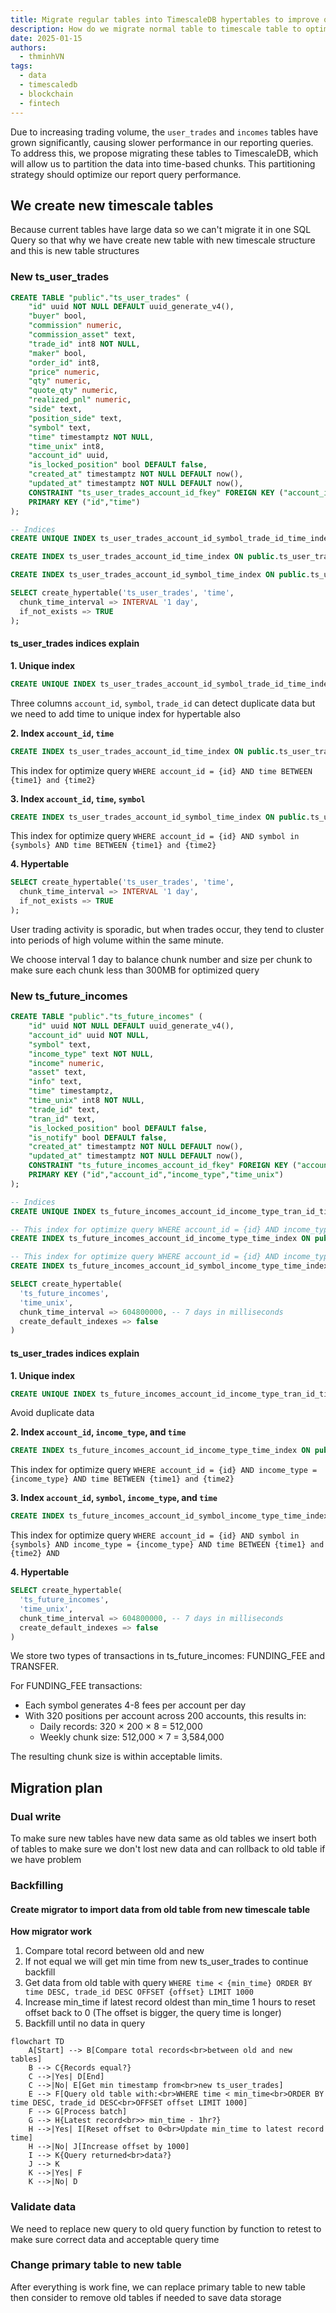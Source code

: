 ```yaml
---
title: Migrate regular tables into TimescaleDB hypertables to improve query performance
description: How do we migrate normal table to timescale table to optimized data storage
date: 2025-01-15
authors:
  - thminhVN
tags:
  - data
  - timescaledb
  - blockchain
  - fintech
---
```


Due to increasing trading volume, the `user_trades` and `incomes` tables have grown significantly, causing slower performance in our reporting queries. To address this, we propose migrating these tables to TimescaleDB, which will allow us to partition the data into time-based chunks. This partitioning strategy should optimize our report query performance.

## We create new timescale tables

Because current tables have large data so we can't migrate it in one SQL Query so that why we have create new table with new timescale structure and this is new table structures

### New ts_user_trades

```sql
CREATE TABLE "public"."ts_user_trades" (
    "id" uuid NOT NULL DEFAULT uuid_generate_v4(),
    "buyer" bool,
    "commission" numeric,
    "commission_asset" text,
    "trade_id" int8 NOT NULL,
    "maker" bool,
    "order_id" int8,
    "price" numeric,
    "qty" numeric,
    "quote_qty" numeric,
    "realized_pnl" numeric,
    "side" text,
    "position_side" text,
    "symbol" text,
    "time" timestamptz NOT NULL,
    "time_unix" int8,
    "account_id" uuid,
    "is_locked_position" bool DEFAULT false,
    "created_at" timestamptz NOT NULL DEFAULT now(),
    "updated_at" timestamptz NOT NULL DEFAULT now(),
    CONSTRAINT "ts_user_trades_account_id_fkey" FOREIGN KEY ("account_id") REFERENCES "public"."accounts"("id"),
    PRIMARY KEY ("id","time")
);

-- Indices
CREATE UNIQUE INDEX ts_user_trades_account_id_symbol_trade_id_time_index ON public.ts_user_trades USING btree (account_id, symbol, trade_id, "time");

CREATE INDEX ts_user_trades_account_id_time_index ON public.ts_user_trades USING btree (account_id, "time");

CREATE INDEX ts_user_trades_account_id_symbol_time_index ON public.ts_user_trades USING btree (account_id, symbol, "time");

SELECT create_hypertable('ts_user_trades', 'time',
  chunk_time_interval => INTERVAL '1 day',
  if_not_exists => TRUE
);
```

#### ts_user_trades indices explain

**1. Unique index**

```SQL
CREATE UNIQUE INDEX ts_user_trades_account_id_symbol_trade_id_time_index ON public.ts_user_trades USING btree (account_id, symbol, trade_id, "time");
```

Three columns `account_id`, `symbol`, `trade_id` can detect duplicate data but we need to add time to unique index for hypertable also

**2. Index `account_id`, `time`**

```sql
CREATE INDEX ts_user_trades_account_id_time_index ON public.ts_user_trades USING btree (account_id, "time");
```

This index for optimize query `WHERE account_id = {id} AND time BETWEEN {time1} and {time2}`

**3. Index `account_id`, `time`, `symbol`**

```sql
CREATE INDEX ts_user_trades_account_id_symbol_time_index ON public.ts_user_trades USING btree (account_id, symbol, "time");
```

This index for optimize query `WHERE account_id = {id} AND symbol in {symbols} AND time BETWEEN {time1} and {time2}`

**4. Hypertable**

```sql
SELECT create_hypertable('ts_user_trades', 'time',
  chunk_time_interval => INTERVAL '1 day',
  if_not_exists => TRUE
);
```

User trading activity is sporadic, but when trades occur, they tend to cluster into periods of high volume within the same minute.

We choose interval 1 day to balance chunk number and size per chunk to make sure each chunk less than 300MB for optimized query

### New ts_future_incomes

```sql
CREATE TABLE "public"."ts_future_incomes" (
    "id" uuid NOT NULL DEFAULT uuid_generate_v4(),
    "account_id" uuid NOT NULL,
    "symbol" text,
    "income_type" text NOT NULL,
    "income" numeric,
    "asset" text,
    "info" text,
    "time" timestamptz,
    "time_unix" int8 NOT NULL,
    "trade_id" text,
    "tran_id" text,
    "is_locked_position" bool DEFAULT false,
    "is_notify" bool DEFAULT false,
    "created_at" timestamptz NOT NULL DEFAULT now(),
    "updated_at" timestamptz NOT NULL DEFAULT now(),
    CONSTRAINT "ts_future_incomes_account_id_fkey" FOREIGN KEY ("account_id") REFERENCES "public"."accounts"("id"),
    PRIMARY KEY ("id","account_id","income_type","time_unix")
);

-- Indices
CREATE UNIQUE INDEX ts_future_incomes_account_id_income_type_tran_id_time_unix_inde ON public.ts_future_incomes USING btree (account_id, income_type, tran_id, time_unix);

-- This index for optimize query WHERE account_id = {id} AND income_type = {income_type} AND time BETWEEN {time1} and {time2}
CREATE INDEX ts_future_incomes_account_id_income_type_time_index ON public.ts_future_incomes USING btree (account_id, income_type, "time");

-- This index for optimize query WHERE account_id = {id} AND income_type = {income_type} AND time BETWEEN {time1} and {time2} and symbol = {symbol}
CREATE INDEX ts_future_incomes_account_id_symbol_income_type_time_index ON public.ts_future_incomes USING btree (account_id, symbol, income_type, "time");

SELECT create_hypertable(
  'ts_future_incomes',
  'time_unix',
  chunk_time_interval => 604800000, -- 7 days in milliseconds
  create_default_indexes => false
)
```

#### ts_user_trades indices explain

**1. Unique index**

```SQL
CREATE UNIQUE INDEX ts_future_incomes_account_id_income_type_tran_id_time_unix_inde ON public.ts_future_incomes USING btree (account_id, income_type, tran_id, time_unix);
```

Avoid duplicate data

**2. Index `account_id`, `income_type`, and `time`**

```sql
CREATE INDEX ts_future_incomes_account_id_income_type_time_index ON public.ts_future_incomes USING btree (account_id, income_type, "time");
```

This index for optimize query `WHERE account_id = {id} AND income_type = {income_type} AND time BETWEEN {time1} and {time2}`

**3. Index `account_id`, `symbol`, `income_type`, and `time`**

```sql
CREATE INDEX ts_future_incomes_account_id_symbol_income_type_time_index ON public.ts_future_incomes USING btree (account_id, symbol, income_type, "time");
```

This index for optimize query `WHERE account_id = {id} AND symbol in {symbols} AND income_type = {income_type} AND time BETWEEN {time1} and {time2} AND `

**4. Hypertable**

```sql
SELECT create_hypertable(
  'ts_future_incomes',
  'time_unix',
  chunk_time_interval => 604800000, -- 7 days in milliseconds
  create_default_indexes => false
)
```

We store two types of transactions in ts_future_incomes: FUNDING_FEE and TRANSFER.

For FUNDING_FEE transactions:

- Each symbol generates 4-8 fees per account per day
- With 320 positions per account across 200 accounts, this results in:
  - Daily records: 320 × 200 × 8 = 512,000
  - Weekly chunk size: 512,000 × 7 = 3,584,000

The resulting chunk size is within acceptable limits.

## Migration plan

### Dual write

To make sure new tables have new data same as old tables we insert both of tables to make sure we don't lost new data and can rollback to old table if we have problem

### Backfilling

#### Create migrator to import data from old table from new timescale table

**How migrator work**

1. Compare total record between old and new
2. If not equal we will get min time from new ts_user_trades to continue backfill
3. Get data from old table with query `WHERE time < {min_time} ORDER BY time DESC, trade_id DESC OFFSET {offset} LIMIT 1000`
4. Increase min_time if latest record oldest than min_time 1 hours to reset offset back to 0 (The offset is bigger, the query time is longer)
5. Backfill until no data in query

```mermaid
flowchart TD
    A[Start] --> B[Compare total records<br>between old and new tables]
    B --> C{Records equal?}
    C -->|Yes| D[End]
    C -->|No| E[Get min timestamp from<br>new ts_user_trades]
    E --> F[Query old table with:<br>WHERE time < min_time<br>ORDER BY time DESC, trade_id DESC<br>OFFSET offset LIMIT 1000]
    F --> G[Process batch]
    G --> H{Latest record<br>> min_time - 1hr?}
    H -->|Yes| I[Reset offset to 0<br>Update min_time to latest record time]
    H -->|No| J[Increase offset by 1000]
    I --> K{Query returned<br>data?}
    J --> K
    K -->|Yes| F
    K -->|No| D
```

### Validate data

We need to replace new query to old query function by function to retest to make sure correct data and acceptable query time

### Change primary table to new table

After everything is work fine, we can replace primary table to new table then consider to remove old tables if needed to save data storage
